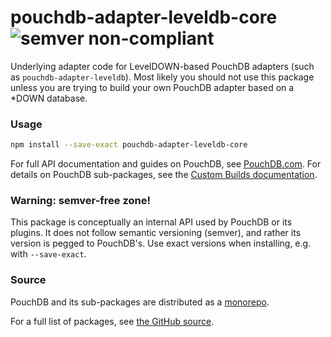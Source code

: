 pouchdb-adapter-leveldb-core ![semver non-compliant](https://img.shields.io/badge/semver-non--compliant-red.svg)
======

Underlying adapter code for LevelDOWN-based PouchDB adapters (such as `pouchdb-adapter-leveldb`). Most likely you should not use this package unless you are trying to build your own PouchDB adapter based on a *DOWN database.

### Usage

```bash
npm install --save-exact pouchdb-adapter-leveldb-core
```

For full API documentation and guides on PouchDB, see [PouchDB.com](http://pouchdb.com/). For details on PouchDB sub-packages, see the [Custom Builds documentation](http://pouchdb.com/custom.html).

### Warning: semver-free zone!

This package is conceptually an internal API used by PouchDB or its plugins. It does not follow semantic versioning (semver), and rather its version is pegged to PouchDB's. Use exact versions when installing, e.g. with `--save-exact`.

### Source

PouchDB and its sub-packages are distributed as a [monorepo](https://github.com/babel/babel/blob/master/doc/design/monorepo.md).

For a full list of packages, see [the GitHub source](https://github.com/pouchdb/pouchdb/tree/master/packages).


